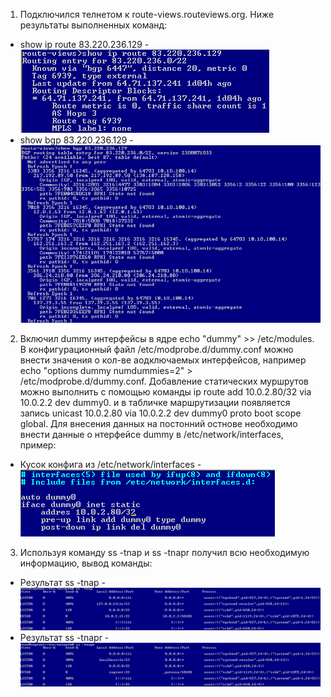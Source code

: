 1. Подключился телнетом к route-views.routeviews.org. Ниже результаты выполненных команд:
* show ip route 83.220.236.129 - ![Task1-1](https://github.com/Atlipoka/devops_netology/blob/main/ComputerNetwork/Lecture3/CN3-task1-1.png)
* show bgp 83.220.236.129 - ![Task1-2](https://github.com/Atlipoka/devops_netology/blob/main/ComputerNetwork/Lecture3/CN3-task1-2.png)
2. Включил dummy интерфейсы в ядре echo "dummy" >> /etc/modules. В конфигурационный файл /etc/modprobe.d/dummy.conf можно внести значения о кол-ве аодключаемых интерфейсов, например echo "options dummy numdummies=2" > /etc/modprobe.d/dummy.conf. Добавление статических муршрутов можно выполнить с помощью команды  ip route add 10.0.2.80/32 via 10.0.2.2 dev dummy0. и в табличке маршрутизации появляется запись unicast 10.0.2.80 via 10.0.2.2 dev dummy0 proto boot scope global. Для внесения данных на постонний остнове необходимо внести данные о нтерфейсе dummy в /etc/network/interfaces, пример:
* Кусок конфига из /etc/network/interfaces - ![Task2](https://github.com/Atlipoka/devops_netology/blob/main/ComputerNetwork/Lecture3/CN3-task2.png)
3. Используя команду ss -tnap и ss -tnapr получил всю необходимую информацию, вывод команды:
* Результат ss -tnap - ![Task3-1](https://github.com/Atlipoka/devops_netology/blob/main/ComputerNetwork/Lecture3/CN3-task3.png)
* Результат ss -tnapr - ![Task3-2](https://github.com/Atlipoka/devops_netology/blob/main/ComputerNetwork/Lecture3/CN3-task3-2.png)
